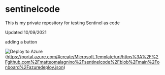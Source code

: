 # sentinelcode

This is my private repository for testing Sentinel as code

Updated 10/09/2021

adding a button

![Deploy to Azure](https://aka.ms/deploytoazurebutton)(https://portal.azure.com/#create/Microsoft.Template/uri/https%3A%2F%2Fgithub.com%2Fmatteomalagnino%2Fsentinelcode%2Fblob%2Fmain%2Fonboard%2Fazuredeploy.json)
